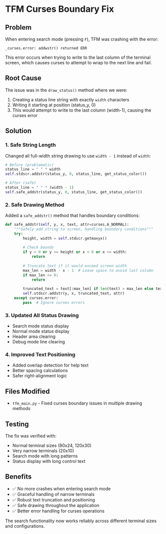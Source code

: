# TFM Curses Boundary Fix

## Problem

When entering search mode (pressing `F`), TFM was crashing with the error:
```
_curses.error: addwstr() returned ERR
```

This error occurs when trying to write to the last column of the terminal screen, which causes curses to attempt to wrap to the next line and fail.

## Root Cause

The issue was in the `draw_status()` method where we were:
1. Creating a status line string with exactly `width` characters
2. Writing it starting at position (status_y, 0)
3. This would attempt to write to the last column (width-1), causing the curses error

## Solution

### 1. Safe String Length
Changed all full-width string drawing to use `width - 1` instead of `width`:

```python
# Before (problematic)
status_line = " " * width
self.stdscr.addstr(status_y, 0, status_line, get_status_color())

# After (safe)
status_line = " " * (width - 1)
self.safe_addstr(status_y, 0, status_line, get_status_color())
```

### 2. Safe Drawing Method
Added a `safe_addstr()` method that handles boundary conditions:

```python
def safe_addstr(self, y, x, text, attr=curses.A_NORMAL):
    """Safely add string to screen, handling boundary conditions"""
    try:
        height, width = self.stdscr.getmaxyx()
        
        # Check bounds
        if y < 0 or y >= height or x < 0 or x >= width:
            return
            
        # Truncate text if it would exceed screen width
        max_len = width - x - 1  # Leave space to avoid last column
        if max_len <= 0:
            return
            
        truncated_text = text[:max_len] if len(text) > max_len else text
        self.stdscr.addstr(y, x, truncated_text, attr)
    except curses.error:
        pass  # Ignore curses errors
```

### 3. Updated All Status Drawing
- Search mode status display
- Normal mode status display  
- Header area clearing
- Debug mode line clearing

### 4. Improved Text Positioning
- Added overlap detection for help text
- Better spacing calculations
- Safer right-alignment logic

## Files Modified

- `tfm_main.py` - Fixed curses boundary issues in multiple drawing methods

## Testing

The fix was verified with:
- Normal terminal sizes (80x24, 120x30)
- Very narrow terminals (20x10)
- Search mode with long patterns
- Status display with long control text

## Benefits

- ✅ No more crashes when entering search mode
- ✅ Graceful handling of narrow terminals
- ✅ Robust text truncation and positioning
- ✅ Safe drawing throughout the application
- ✅ Better error handling for curses operations

The search functionality now works reliably across different terminal sizes and configurations.